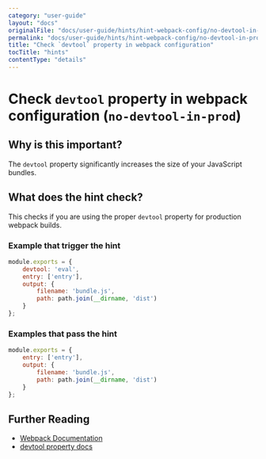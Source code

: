 ```yaml
---
category: "user-guide"
layout: "docs"
originalFile: "docs/user-guide/hints/hint-webpack-config/no-devtool-in-prod.md"
permalink: "docs/user-guide/hints/hint-webpack-config/no-devtool-in-prod/index.html"
title: "Check `devtool` property in webpack configuration"
tocTitle: "hints"
contentType: "details"
---
```

# Check `devtool` property in webpack configuration (`no-devtool-in-prod`)

## Why is this important?

The `devtool` property significantly increases the size of your JavaScript
bundles.

## What does the hint check?

This checks if you are using the proper `devtool` property for production
webpack builds.

### Example that **trigger** the hint

```js
module.exports = {
    devtool: 'eval',
    entry: ['entry'],
    output: {
        filename: 'bundle.js',
        path: path.join(__dirname, 'dist')
    }
};
```

### Examples that **pass** the hint

```js
module.exports = {
    entry: ['entry'],
    output: {
        filename: 'bundle.js',
        path: path.join(__dirname, 'dist')
    }
};
```

## Further Reading

* [Webpack Documentation][webpack docs]
* [devtool property docs][devtool docs]

[webpack docs]: https://webpack.js.org/concepts/
[devtool docs]: https://webpack.js.org/configuration/devtool
